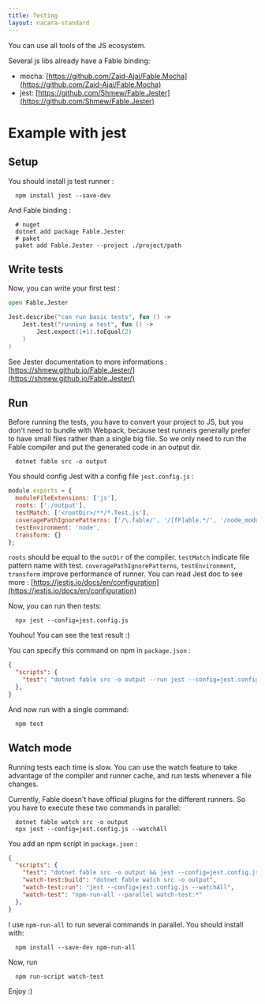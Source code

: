 ```yaml
---
title: Testing
layout: nacara-standard
---
```


You can use all tools of the JS ecosystem.

Several js libs already have a Fable binding:
- mocha: [https://github.com/Zaid-Ajaj/Fable.Mocha](https://github.com/Zaid-Ajaj/Fable.Mocha)
- jest: [https://github.com/Shmew/Fable.Jester](https://github.com/Shmew/Fable.Jester)

# Example with jest
## Setup
You should install js test runner :
```shell
  npm install jest --save-dev
```
And Fable binding :
```shell
  # nuget
  dotnet add package Fable.Jester
  # paket
  paket add Fable.Jester --project ./project/path
```

## Write tests
Now, you can write your first test :
```fsharp
open Fable.Jester

Jest.describe("can run basic tests", fun () ->
    Jest.test("running a test", fun () ->
        Jest.expect(1+1).toEqual(2)
    )
)
```
See Jester documentation to more informations : [https://shmew.github.io/Fable.Jester/](https://shmew.github.io/Fable.Jester/)

## Run
Before running the tests, you have to convert your project to JS, but you don't need to bundle with Webpack, because test runners generally prefer to have small files rather than a single big file. So we only need to run the Fable compiler and put the generated code in an output dir.

```shell
  dotnet fable src -o output
```

You should config Jest with a config file `jest.config.js` :
```js
module.exports = {
  moduleFileExtensions: ['js'],
  roots: ['./output'],
  testMatch: ['<rootDir>/**/*.Test.js'],
  coveragePathIgnorePatterns: ['/\.fable/', '/[fF]able.*/', '/node_modules/'],
  testEnvironment: 'node',
  transform: {}
};
```
`roots` should be equal to the `outDir` of the compiler.
`testMatch` indicate file pattern name with test.
`coveragePathIgnorePatterns`, `testEnvironment`, `transform` improve performance of runner.
You can read Jest doc to see more : [https://jestjs.io/docs/en/configuration](https://jestjs.io/docs/en/configuration)

Now, you can run then tests:
```shell
  npx jest --config=jest.config.js
```

Youhou! You can see the test result :)

You can specify this command on npm in `package.json` :
```json
{
  "scripts": {
    "test": "dotnet fable src -o output --run jest --config=jest.config.js",
  },
}
```
And now run with a single command:
```shell
  npm test
```

## Watch mode
Running tests each time is slow.
You can use the watch feature to take advantage of the compiler and runner cache, and run tests whenever a file changes.

Currently, Fable doesn't have official plugins for the different runners.
So you have to execute these two commands in parallel:
```shell
  dotnet fable watch src -o output
  npx jest --config=jest.config.js --watchAll
```

You add an npm script in `package.json` :
```json
{
  "scripts": {
    "test": "dotnet fable src -o output && jest --config=jest.config.js",
    "watch-test:build": "dotnet fable watch src -o output",
    "watch-test:run": "jest --config=jest.config.js --watchAll",
    "watch-test": "npm-run-all --parallel watch-test:*"
  },
}
```
I use `npm-run-all` to run several commands in parallel. You should install with:
```shell
  npm install --save-dev npm-run-all
```

Now, run
```shell
  npm run-script watch-test
```

Enjoy :)
